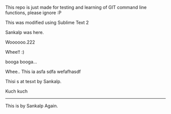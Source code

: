 This repo is just made for testing and learning of GIT command line functions, please ignore :P


This was modified using Sublime Text 2


Sankalp was here.

Woooooo.222

Whee!! :)


booga booga... 

Whee.. This ia asfa sdfa wefafhasdf

Thisi s at tesxt by Sankalp.

Kuch kuch


-----


This is by Sankalp Again.
